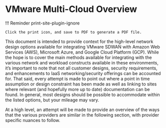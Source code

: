 # VMware Multi-Cloud Overview


!!! Reminder print-site-plugin-ignore

	Click the print icon, and save to PDF to generate a PDF file.
This document is intended to provide context for the high-level network design options available for integrating VMware SDWAN with Amazon Web Services (AWS), Microsoft Azure, and Google Cloud Platform (GCP).  While the hope is to cover the main methods available for integrating with the various network and workload constructs available in these environments, it’s important to note that not all customer designs, security requirements, and enhancements to IaaS networking/security offerings can be accounted for.  That said, every attempt is made to point out where a point in time assumption or design constraint has been made as well as linking to sites where relevant (and hopefully more up to date) documentation can be found.  In general, most designs should be possible to accommodate within the listed options, but your mileage may vary.

At a high level, an attempt will be made to provide an overview of the ways that the various providers are similar in the following section, with provider specific nuances to follow.
